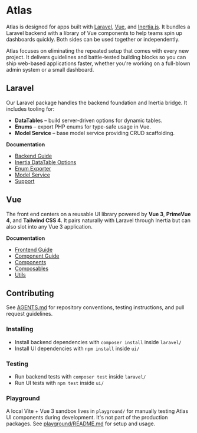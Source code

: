 # Atlas

Atlas is designed for apps built with [Laravel](https://laravel.com), [Vue](https://vuejs.org), and [Inertia.js](https://inertiajs.com). It bundles a Laravel backend with a library of Vue components to help teams spin up dashboards quickly. Both sides can be used together or independently.

Atlas focuses on eliminating the repeated setup that comes with every new project. It delivers guidelines and battle-tested building blocks so you can ship web-based applications faster, whether you're working on a full-blown admin system or a small dashboard.

## Laravel

Our Laravel package handles the backend foundation and Inertia bridge. It includes tooling for:

- **DataTables** – build server-driven options for dynamic tables.
- **Enums** – export PHP enums for type-safe usage in Vue.
- **Model Service** – base model service providing CRUD scaffolding.

**Documentation**

- [Backend Guide](docs/backend-guide.md)
- [Inertia DataTable Options](docs/laravel/inertia-data-table-options.md)
- [Enum Exporter](docs/laravel/enum-exporter.md)
- [Model Service](docs/laravel/model-service.md)
- [Support](docs/laravel/support.md)

## Vue

The front end centers on a reusable UI library powered by **Vue 3**, **PrimeVue 4**, and **Tailwind CSS 4**. It pairs naturally with Laravel through Inertia but can also slot into any Vue 3 application.

**Documentation**

- [Frontend Guide](docs/frontend-guide.md)
- [Component Guide](docs/ui/component-guide.md)
- [Components](docs/ui.md)
- [Composables](docs/ui/composables.md)
- [Utils](docs/ui/utils.md)

## Contributing

See [AGENTS.md](AGENTS.md) for repository conventions, testing instructions, and pull request guidelines.

### Installing

- Install backend dependencies with `composer install` inside `laravel/`
- Install UI dependencies with `npm install` inside `ui/`

### Testing

- Run backend tests with `composer test` inside `laravel/`
- Run UI tests with `npm test` inside `ui/`

### Playground

A local Vite + Vue 3 sandbox lives in `playground/` for manually testing Atlas UI components during development. It's not part of the production packages. See [playground/README.md](playground/README.md) for setup and usage.
